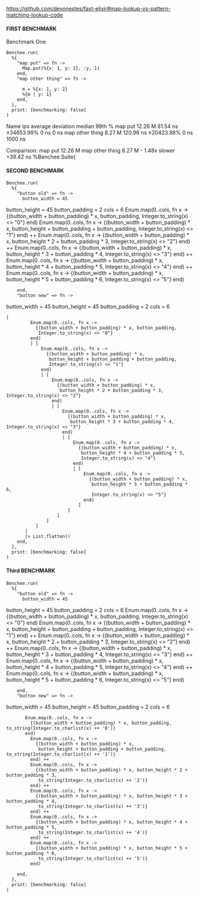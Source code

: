 https://github.com/devonestes/fast-elixir#map-lookup-vs-pattern-matching-lookup-code



#### FIRST BENCHMARK

Benchmark One

    Benchee.run(
      %{
        "map put" => fn ->
          Map.put(%{x: 1, y: 2}, :y, 1)
        end,
        "map other thing" => fn ->

          m = %{x: 1, y: 2}
          %{m | y: 1}
        end, 
      },
      print: [benchmarking: false]
    )

Name                      ips        average  deviation         median         99th %
map put               12.26 M       81.54 ns ±34653.99%           0 ns           0 ns
map other thing        8.27 M      120.96 ns ±20423.98%           0 ns        1000 ns

Comparison: 
map put               12.26 M
map other thing        8.27 M - 1.48x slower +39.42 ns
%Benchee.Suite{

#### SECOND BENCHMARK

    Benchee.run(
      %{
        "button old" => fn ->
          button_width = 45
button_height = 45
button_padding = 2
cols = 6
           Enum.map(0..cols, fn x ->
             {(button_width + button_padding) * x, button_padding, Integer.to_string(x) <> "0"}
           end) 
             Enum.map(0..cols, fn x ->
               {(button_width + button_padding) * x,
                button_height + button_padding + button_padding, Integer.to_string(x) <> "1"}
             end) ++
             Enum.map(0..cols, fn x ->
               {(button_width + button_padding) * x, button_height * 2 + button_padding * 3,
                Integer.to_string(x) <> "2"}
             end) ++
             Enum.map(0..cols, fn x ->
               {(button_width + button_padding) * x, button_height * 3 + button_padding * 4,
                Integer.to_string(x) <> "3"}
             end) ++
             Enum.map(0..cols, fn x ->
               {(button_width + button_padding) * x, button_height * 4 + button_padding * 5,
                Integer.to_string(x) <> "4"}
             end) ++
             Enum.map(0..cols, fn x ->
               {(button_width + button_padding) * x, button_height * 5 + button_padding * 6,
                Integer.to_string(x) <> "5"}
             end)


        end,
        "button new" => fn ->
button_width = 45
button_height = 45
button_padding = 2
cols = 6

    [
             Enum.map(0..cols, fn x ->
               {(button_width + button_padding) * x, button_padding,
                Integer.to_string(x) <> "0"}
             end)
             | [
                 Enum.map(0..cols, fn x ->
                   {(button_width + button_padding) * x,
                    button_height + button_padding + button_padding,
                    Integer.to_string(x) <> "1"}
                 end)
                 | [
                     Enum.map(0..cols, fn x ->
                       {(button_width + button_padding) * x,
                        button_height * 2 + button_padding * 3, Integer.to_string(x) <> "2"}
                     end)
                     | [
                         Enum.map(0..cols, fn x ->
                           {(button_width + button_padding) * x,
                            button_height * 3 + button_padding * 4, Integer.to_string(x) <> "3"}
                         end)
                         | [
                             Enum.map(0..cols, fn x ->
                               {(button_width + button_padding) * x,
                                button_height * 4 + button_padding * 5,
                                Integer.to_string(x) <> "4"}
                             end)
                             | [
                                 Enum.map(0..cols, fn x ->
                                   {(button_width + button_padding) * x,
                                    button_height * 5 + button_padding * 6,
                                    Integer.to_string(x) <> "5"}
                                 end)
                               ]
                           ]
                       ]
                   ]
               ]
           ]
           |> List.flatten()
        end, 
      },
      print: [benchmarking: false]
    )



#### Third BENCHMARK

    Benchee.run(
      %{
        "button old" => fn ->
          button_width = 45
button_height = 45
button_padding = 2
cols = 6
           Enum.map(0..cols, fn x ->
             {(button_width + button_padding) * x, button_padding, Integer.to_string(x) <> "0"}
           end) 
             Enum.map(0..cols, fn x ->
               {(button_width + button_padding) * x,
                button_height + button_padding + button_padding, Integer.to_string(x) <> "1"}
             end) ++
             Enum.map(0..cols, fn x ->
               {(button_width + button_padding) * x, button_height * 2 + button_padding * 3,
                Integer.to_string(x) <> "2"}
             end) ++
             Enum.map(0..cols, fn x ->
               {(button_width + button_padding) * x, button_height * 3 + button_padding * 4,
                Integer.to_string(x) <> "3"}
             end) ++
             Enum.map(0..cols, fn x ->
               {(button_width + button_padding) * x, button_height * 4 + button_padding * 5,
                Integer.to_string(x) <> "4"}
             end) ++
             Enum.map(0..cols, fn x ->
               {(button_width + button_padding) * x, button_height * 5 + button_padding * 6,
                Integer.to_string(x) <> "5"}
             end)


        end,
        "button new" => fn ->
button_width = 45
button_height = 45
button_padding = 2
cols = 6


           Enum.map(0..cols, fn x ->
             {(button_width + button_padding) * x, button_padding, to_string(Integer.to_charlist(x) ++ '0')}
           end) 
             Enum.map(0..cols, fn x ->
               {(button_width + button_padding) * x,
                button_height + button_padding + button_padding, to_string(Integer.to_charlist(x) ++ '1')}
             end) ++
             Enum.map(0..cols, fn x ->
               {(button_width + button_padding) * x, button_height * 2 + button_padding * 3,
                to_string(Integer.to_charlist(x) ++ '2')}
             end) ++
             Enum.map(0..cols, fn x ->
               {(button_width + button_padding) * x, button_height * 3 + button_padding * 4,
                to_string(Integer.to_charlist(x) ++ '3')}
             end) ++
             Enum.map(0..cols, fn x ->
               {(button_width + button_padding) * x, button_height * 4 + button_padding * 5,
                to_string(Integer.to_charlist(x) ++ '4')}
             end) ++
             Enum.map(0..cols, fn x ->
               {(button_width + button_padding) * x, button_height * 5 + button_padding * 6,
                to_string(Integer.to_charlist(x) ++ '5')}
             end)

        end, 
      },
      print: [benchmarking: false]
    )



